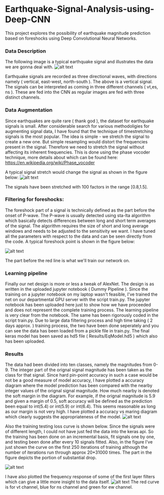 # Earthquake-Signal-Analysis-using-Deep-CNN
This project explores the possibility of earthquake magnitude prediction based on foreshocks using Deep Convolutional Neural Networks.

### Data Description

The following image is a typical earthquake signal and illustrates the data we are gonna deal with.
![alt text](https://github.com/mayank42/Earthquake-Signal-Analysis-using-Deep-CNN/blob/master/Data%20Description/vt_signal.png)

Earthquake signals are recorded as three directional waves, with directions namely ( vertical, east-west, north-south ). The above is a vertical signal. The signals can be interpreted as coming in three different channels ( vt,es, ns ). These are fed into the CNN as regular images are fed with three distinct channels.

### Data Augmentation

Since earthquakes are quite rare ( thank god ), the dataset for earthquake signals is small. After considerable search for various methodoligies for augmenting signal data, I have found that the technique of timestretching signals is the most popular. The idea is simple - we stretch the signal to create a new one. But simple resampling would distort the frequencies present in the signal. Therefore we need to stretch the signal without affecting its inherent frequencies. This is done using the phase vocoder technique, more details about which can be found here: https://en.wikipedia.org/wiki/Phase_vocoder

A typical signal stretch would change the signal as shown in the figure below:
![alt text](https://github.com/mayank42/Earthquake-Signal-Analysis-using-Deep-CNN/blob/master/Data%20Description/stretched_signals.png)

The signals have been stretched with 100 factors in the range [0.8,1.5].

### Filtering for foreshocks:

The foreshock part of a signal is technically defined as the part before the onset of P-wave. The P-wave is usually detected using sta-lta algorithm which basically detects differences between long and short term averages of the signal. The algorithm requires the size of short and long average windows and needs to be adjusted to the sensitivity we want. I have tuned all the parameters with respect to the data and can be seen directly from the code. A typical foreshock point is shown in the figure below:

![alt text](https://github.com/mayank42/Earthquake-Signal-Analysis-using-Deep-CNN/blob/master/Data%20Description/sta_lta.png)

The part before the red line is what we'll train our network on.

### Learning pipeline

Finally our net design is more or less a tweak of AlexNet. The design is as written in the uploaded jupyter notebook ( Dummy Pipeline ). Since the training on a jupyter notebook on my laptop wasn't feasible, I've trained the net on our departmental GPU server with the script train.py. The jupyter notebook has been uploaded here just to show how we have proceeded and does not represent the complete training process. The learning pipeline is very clear from the notebook. The same has been rigorously coded in the script train.py. Due to large data filtering process and high time taking ( 2 days approx. ) training process, the two have been done seperately and you can see the data has been loaded from a pickle file in train.py. The final keras model has been saved as hd5 file ( Results/EqModel.hd5 ) which also has been uploaded.

### Results

The data had been divided into ten classes, namely the magnitudes from 0-9. The integer part of the orignal signal magnitude has been taken as the class for that signal. Since hard pin-point accuracy in such a case would be not be a good measure of model accuracy, I have plotted a accuracy diagram where the model prediction has been compared with the nearby integer values of the orignal signal magnitude. How much nearby is denoted the soft margin in the diagram. For example, if the orignal magnitude is 5.9 and given a margin of 0.5, soft accuracy will be defined as the prediction been equal to int(5.4) or int(5.9) or int(6.4). This seems reasonable as long as our margin is not very high. I have plotted a accuracy vs maring diagram which clearly suggests the appropriateness of the model.
![alt text](https://github.com/mayank42/Earthquake-Signal-Analysis-using-Deep-CNN/blob/master/Results/accuracy_plot.png)

Also the training testing loss curve is shown below. Since the signals were of different length, I could not have just fed the data into the keras api. So the training has been done on an incremental basis, fit signals one by one, and testing been done after every 10 signals fitted. Also, in the figure I've just shown the curve on the first 250 iterations of training although the number of iterations run through approx 20*31000 times. The part in the figure depicts the portion of substantial drop.

![alt text](https://github.com/mayank42/Earthquake-Signal-Analysis-using-Deep-CNN/blob/master/Results/loss_curve.png)

I have also plotted the frequency response of some of the first layer filters which can give a little more insight to the data itself.
![alt text](https://github.com/mayank42/Earthquake-Signal-Analysis-using-Deep-CNN/blob/master/Results/FilterMap.png)
The red curve is for vt channel, blue for ns channel and green for ew channel.

